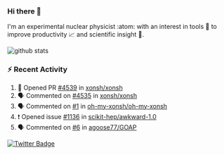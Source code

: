 ### Hi there 👋 

I'm an experimental nuclear physicist :atom: with an interest in tools :wrench: to improve productivity :chart_with_upwards_trend: and scientific insight :telescope:.

![github stats](https://github-readme-stats.vercel.app/api?username=agoose77&show_icons=true&hide_rank=true&hide_title=true&bg_color=30,e76445,904e95&text_color=efe3ec&icon_color=efe3ec)
<!--
**agoose77/agoose77** is a ✨ _special_ ✨ repository because its `README.md` (this file) appears on your GitHub profile.

Here are some ideas to get you started:

- 🔭 I’m currently working on ...
- 🌱 I’m currently learning ...
- 👯 I’m looking to collaborate on ...
- 🤔 I’m looking for help with ...
- 💬 Ask me about ...
- 📫 How to reach me: ...
- 😄 Pronouns: ...
- ⚡ Fun fact: ...
-->

### :zap: Recent Activity
<!--START_SECTION:activity-->
1. 💪 Opened PR [#4539](https://github.com/xonsh/xonsh/pull/4539) in [xonsh/xonsh](https://github.com/xonsh/xonsh)
2. 🗣 Commented on [#4535](https://github.com/xonsh/xonsh/issues/4535) in [xonsh/xonsh](https://github.com/xonsh/xonsh)
3. 🗣 Commented on [#1](https://github.com/oh-my-xonsh/oh-my-xonsh/issues/1) in [oh-my-xonsh/oh-my-xonsh](https://github.com/oh-my-xonsh/oh-my-xonsh)
4. ❗️ Opened issue [#1136](https://github.com/scikit-hep/awkward-1.0/issues/1136) in [scikit-hep/awkward-1.0](https://github.com/scikit-hep/awkward-1.0)
5. 🗣 Commented on [#6](https://github.com/agoose77/GOAP/issues/6) in [agoose77/GOAP](https://github.com/agoose77/GOAP)
<!--END_SECTION:activity-->


[![Twitter Badge](https://img.shields.io/twitter/follow/agoose77?style=flat-square&logo=Twitter&logoColor=white&color=cornflowerblue)](https://twitter.com/agoose77)
